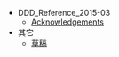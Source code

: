 - DDD_Reference_2015-03
	- [Acknowledgements](/DDD_Reference_2015-03/Acknowledgements.md)
- 其它
	- [草稿](/其它/草稿.md)
